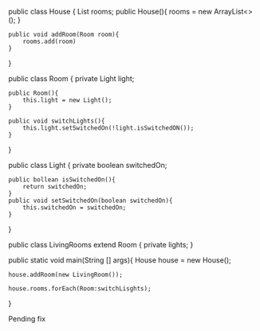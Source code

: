 public class House {
    List<Room> rooms;
    public House(){
        rooms = new ArrayList<>();
    }

    public void addRoom(Room room){
        rooms.add(room)
    }
}

public class Room {
    private Light light;

    public Room(){
        this.light = new Light();
    }

    public void switchLights(){
        this.light.setSwitchedOn(!light.isSwitchedON());
    }
}

public class Light {
    private boolean switchedOn;
    
    public bollean isSwitchedOn(){
        return switchedOn;
    }
    public void setSwitchedOn(boolean switchedOn){
        this.switchedOn = switchedOn;
    }
}

public class LivingRooms extend Room {
    private lights;
}

public static void main(String [] args){
    House house = new House();

    house.addRoom(new LivingRoom());

    house.rooms.forEach(Room:switchLisghts);
}

Pending fix